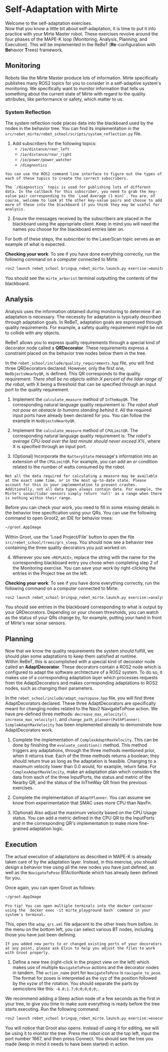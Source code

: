 # Self-Adaptation with Mirte

Welcome to the self-adaptation exercises.  
Now that you know a little bit about self-adaptation, it is time to put it into practice with your Mirte Master robot. These exercises revolve around the four phases of the MAPE-K loop (Monitoring, Analysis, Planning, and Execution). This will be implemented in the ReBeT (**Re**-configuration with **Be**havior **T**rees) framework.

## Monitoring

Robots like the Mirte Master produce lots of information. Mirte specifically publishes many ROS2 topics for you to consider in a self-adaptive system's monitoring. We specifically want to monitor information that tells us something about the current state of Mirte with regard to the quality attributes, like performance or safety, which matter to us.

### System Reflection

The system reflection node places data into the blackboard used by the nodes in the behavior tree. You can find its implementation in the `src/rebet_mirte/rebet_school/scripts/system_reflection.py` file.

1. Add subscribers for the following topics:
    - `/io/distance/rear_left`
    - `/io/distance/rear_right`
    - `/io/power/power_watcher`
    - `/diagnostics`

```{note}
You can use the ROS2 command line interface to figure out the types of each of these topics to create the correct subscribers.
```

```{warning}
The `/diagnostics` topic is used for publishing lots of different data. In the callback for this subscriber, you need to grab the key-value pair corresponding to the `Load Average (1 min)`. You are, of course, welcome to look at the other key-value pairs and choose to add more of these into the blackboard if you think they may be useful for analysis.
```

2. Ensure the messages received by the subscribers are placed in the blackboard using the appropriate client. Keep in mind you will need the names you choose for the blackboard entries later on.

For both of these steps, the subscriber to the LaserScan topic serves as an example of what is expected.

**Checking your work**: To see if you have done everything correctly, run the following command on a computer connected to Mirte:

```bash
ros2 launch rebet_school bringup_rebet_mirte.launch.py exercise:=monitoring
```

You should see the `mirte_arborist` terminal outputting the contents of the blackboard.

## Analysis

Analysis uses the information obtained during monitoring to determine if an adaptation is necessary. The necessity for adaptation is typically described through adaptation goals. In ReBeT, adaptation goals are expressed through quality requirements. For example, a safety quality requirement might be not to collide with any objects.

ReBeT allows you to express quality requirements through a special kind of decorator node called a **QRDecorator**. These requirements express a constraint placed on the behavior tree nodes below them in the tree.

In the `rebet_school/include/quality_requirements.hpp` file, you will find three QRDecorators declared. However, only the first one, `NoObjectsNearbyQR`, is defined. This QR corresponds to the quality requirement: *There shall be no objects within X percent of the lidar range of the robot*, with X being a threshold that can be specified through an input port to the quality requirement.

1. Implement the `calculate_measure` method of `InTheWayQR`. The corresponding natural language quality requirement is: *The robot shall not pose an obstacle to humans standing behind it*. All the required input ports have already been declared for you. You can follow the example in `NoObjectsNearbyQR`.

2. Implement the `calculate_measure` method of `CPULimitQR`. The corresponding natural language quality requirement is: *The robot's average CPU load over the last minute should never exceed X%*, where X is specified through an input port.

3. (Optional) Incorporate the `BatteryState` message's information into an extension of the `CPULimitQR`. For example, you can add an *or* condition related to the number of watts consumed by the robot.

```{warning}
Not all the data required for calculating a measure may be available at the exact same time, or in the most up-to-date state. Please account for this in your implementation to prevent crashes. Additionally, not all data types always contain data. For example, the Mirte's sonar/lidar sensors simply return 'null' as a range when there is nothing within their range.
```

Before you can check your work, you need to fill in some missing details in the behavior tree specification using your QRs. You can use the following command to open Groot2, an IDE for behavior trees:

```bash
~/groot.AppImage
```

Within Groot, use the 'Load Project/File' button to open the file `src/rebet_school/trees/qrs_sleep`.
You should now see a behavior tree containing the three quality decorators you just worked on.

4. Wherever you see `<REPLACE>`, replace the string with the name for the corresponding blackboard entry you chose when completing step 2 of the Monitoring exercise. You can save your work by right-clicking the entries in the Project tree on the left.

**Checking your work**: To see if you have done everything correctly, run the following command on a computer connected to Mirte:

```bash
ros2 launch rebet_school bringup_rebet_mirte.launch.py exercise:=analysis
```

You should see entries in the blackboard corresponding to what is output by your QRDecorators. Depending on your chosen thresholds, you can watch as the status of your QRs change by, for example, putting your hand in front of Mirte's rear sonar sensors.

## Planning

Now that we know the quality requirements the system should fulfill, we should plan some adaptations to keep them satisfied at runtime.  
Within ReBeT, this is accomplished with a special kind of decorator node called an **AdaptDecorator**. These decorators contain a ROS2 node which is configured to adapt the software architecture of a ROS2 system. To do so, it makes use of a corresponding adaptation layer which processes requests from the AdaptDecorators and makes corresponding adaptations to ROS2 nodes, such as changing their parameters.

In the `rebet_school/include/adapt_navtopose.hpp` file, you will find three AdaptDecorators declared. These three AdaptDecorators are specifically meant for changing nodes related to the Nav2 NavigateToPose action. We have pre-defined three methods: `decrease_max_velocity()`, `increase_max_velocity()`, and `change_path_planner(PathPlanner)`. `SimpleAdaptMaxVelocity` has been implemented already to demonstrate how AdaptDecorators work.

1. Complete the implementation of `ComplexAdaptMaxVelocity`. This can be done by finishing the `evaluate_condition()` method. This method triggers any adaptations, through the three methods mentioned prior, when it returns true. Each of the three methods returns a boolean; they should return true as long as the adaptation is feasible. Changing to a maximum velocity lower than 0.0 would, for example, return false. For `ComplexAdaptMaxVelocity`, make an adaptation plan which considers the data from each of the three InputPorts, the status and metric of the Nearby QR, and the status of the InTheWay QR from the previous exercises.

2. Complete the implementation of `AdaptPlanner`. You can assume we know from experimentation that SMAC uses more CPU than NavFn.

3. (Optional) Also adjust the maximum velocity based on the CPU Usage status. You can add a metric defined in the CPU QR to the InputPorts and in the corresponding QR's implementation to make more fine-grained adaptation logic.

## Execution

The actual execution of adaptations as described in MAPE-K is already taken care of by the adaptation layer. Instead, in this exercise, you should design a behavior tree using all the new nodes you have just defined, as well as the `NavigateToPose` BTActionNode which has already been defined for you.

Once again, you can open Groot as follows:

```bash
~/groot.AppImage
```

```{note}
Pro tip! You can open multiple terminals into the docker container using the `docker exec -it mirte_playground bash` command in your system's terminal.
```

This, open the `adap_qrs.xml` file adjacent to the other trees from before. In the menu on the bottom left, you can select various BT nodes, including those you have just been defining.

```{warning}
If you added new ports to or changed existing ports of your decorators at any point, please ask Elvin to help you adjust the files to work with Groot properly.
```

1. Define a new tree (right-click in the project view on the left) which makes use of multiple `NavigateToPose` actions and the decorator nodes in tandem. The `action_name` port for `NavigateToPose` is `navigate_to_pose`. The format for poses is interpreted as the xyz of the position followed by the xyzw of the rotation. You should separate the parts by semicolons like this: `-8.0;1.7;0;0;0;0;0;`.

We recommend adding a Sleep action node of a few seconds as the first in your tree, to give you time to make sure everything is ready before the tree starts executing.
Run the following command:

```bash
ros2 launch rebet_school bringup_rebet_mirte.launch.py exercise:=execution
```

You will notice that Groot also opens. Instead of using it for editing, we will be using it to monitor the tree. Press the robot icon at the top left, input the port number 1667, and then press Connect. You should see the tree you made (keep in mind it needs to have been started) in action.